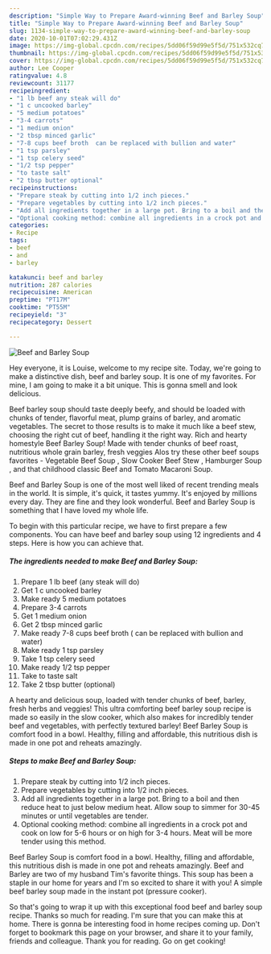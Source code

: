 ```yaml
---
description: "Simple Way to Prepare Award-winning Beef and Barley Soup"
title: "Simple Way to Prepare Award-winning Beef and Barley Soup"
slug: 1134-simple-way-to-prepare-award-winning-beef-and-barley-soup
date: 2020-10-01T07:02:29.431Z
image: https://img-global.cpcdn.com/recipes/5dd06f59d99e5f5d/751x532cq70/beef-and-barley-soup-recipe-main-photo.jpg
thumbnail: https://img-global.cpcdn.com/recipes/5dd06f59d99e5f5d/751x532cq70/beef-and-barley-soup-recipe-main-photo.jpg
cover: https://img-global.cpcdn.com/recipes/5dd06f59d99e5f5d/751x532cq70/beef-and-barley-soup-recipe-main-photo.jpg
author: Lee Cooper
ratingvalue: 4.8
reviewcount: 31177
recipeingredient:
- "1 lb beef any steak will do"
- "1 c uncooked barley"
- "5 medium potatoes"
- "3-4 carrots"
- "1 medium onion"
- "2 tbsp minced garlic"
- "7-8 cups beef broth  can be replaced with bullion and water"
- "1 tsp parsley"
- "1 tsp celery seed"
- "1/2 tsp pepper"
- "to taste salt"
- "2 tbsp butter optional"
recipeinstructions:
- "Prepare steak by cutting into 1/2 inch pieces."
- "Prepare vegetables by cutting into 1/2 inch pieces."
- "Add all ingredients together in a large pot. Bring to a boil and then reduce heat to just below medium heat. Allow soup to simmer for 30-45 minutes or until vegetables are tender."
- "Optional cooking method: combine all ingredients in a crock pot and cook on low for 5-6 hours or on high for 3-4 hours. Meat will be more tender using this method."
categories:
- Recipe
tags:
- beef
- and
- barley

katakunci: beef and barley 
nutrition: 287 calories
recipecuisine: American
preptime: "PT17M"
cooktime: "PT55M"
recipeyield: "3"
recipecategory: Dessert

---
```



![Beef and Barley Soup](https://img-global.cpcdn.com/recipes/5dd06f59d99e5f5d/751x532cq70/beef-and-barley-soup-recipe-main-photo.jpg)

Hey everyone, it is Louise, welcome to my recipe site. Today, we're going to make a distinctive dish, beef and barley soup. It is one of my favorites. For mine, I am going to make it a bit unique. This is gonna smell and look delicious.

Beef barley soup should taste deeply beefy, and should be loaded with chunks of tender, flavorful meat, plump grains of barley, and aromatic vegetables. The secret to those results is to make it much like a beef stew, choosing the right cut of beef, handling it the right way. Rich and hearty homestyle Beef Barley Soup! Made with tender chunks of beef roast, nutritious whole grain barley, fresh veggies Alos try these other beef soups favorites - Vegetable Beef Soup , Slow Cooker Beef Stew , Hamburger Soup , and that childhood classic Beef and Tomato Macaroni Soup.

Beef and Barley Soup is one of the most well liked of recent trending meals in the world. It is simple, it's quick, it tastes yummy. It's enjoyed by millions every day. They are fine and they look wonderful. Beef and Barley Soup is something that I have loved my whole life.


To begin with this particular recipe, we have to first prepare a few components. You can have beef and barley soup using 12 ingredients and 4 steps. Here is how you can achieve that.

<!--inarticleads1-->

##### The ingredients needed to make Beef and Barley Soup:

1. Prepare 1 lb beef (any steak will do)
1. Get 1 c uncooked barley
1. Make ready 5 medium potatoes
1. Prepare 3-4 carrots
1. Get 1 medium onion
1. Get 2 tbsp minced garlic
1. Make ready 7-8 cups beef broth ( can be replaced with bullion and water)
1. Make ready 1 tsp parsley
1. Take 1 tsp celery seed
1. Make ready 1/2 tsp pepper
1. Take to taste salt
1. Take 2 tbsp butter (optional)


A hearty and delicious soup, loaded with tender chunks of beef, barley, fresh herbs and veggies! This ultra comforting beef barley soup recipe is made so easily in the slow cooker, which also makes for incredibly tender beef and vegetables, with perfectly textured barley! Beef Barley Soup is comfort food in a bowl. Healthy, filling and affordable, this nutritious dish is made in one pot and reheats amazingly. 

<!--inarticleads2-->

##### Steps to make Beef and Barley Soup:

1. Prepare steak by cutting into 1/2 inch pieces.
1. Prepare vegetables by cutting into 1/2 inch pieces.
1. Add all ingredients together in a large pot. Bring to a boil and then reduce heat to just below medium heat. Allow soup to simmer for 30-45 minutes or until vegetables are tender.
1. Optional cooking method: combine all ingredients in a crock pot and cook on low for 5-6 hours or on high for 3-4 hours. Meat will be more tender using this method.


Beef Barley Soup is comfort food in a bowl. Healthy, filling and affordable, this nutritious dish is made in one pot and reheats amazingly. Beef and Barley are two of my husband Tim&#39;s favorite things. This soup has been a staple in our home for years and I&#39;m so excited to share it with you! A simple beef barley soup made in the instant pot (pressure cooker). 

So that's going to wrap it up with this exceptional food beef and barley soup recipe. Thanks so much for reading. I'm sure that you can make this at home. There is gonna be interesting food in home recipes coming up. Don't forget to bookmark this page on your browser, and share it to your family, friends and colleague. Thank you for reading. Go on get cooking!
